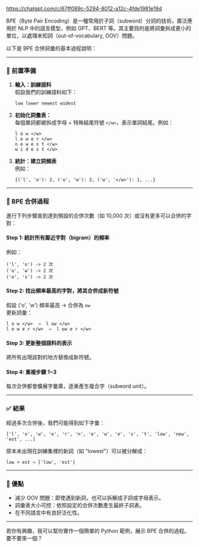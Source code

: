 https://chatgpt.com/c/67ff089c-5294-8012-a12c-4fde1981e19d

BPE（Byte Pair Encoding）是一種常用於子詞（subword）分詞的技術，廣泛應用於 NLP 中的語言模型，例如 GPT、BERT 等。其主要目的是將詞彙拆成更小的單位，以處理未知詞（out-of-vocabulary, OOV）問題。

以下是 BPE 合併詞彙的基本過程說明：

---

### 🔧 前置準備

1. **輸入：訓練語料**  
   假設我們的訓練語料如下：
   ```
   low lower newest widest
   ```

2. **初始化詞彙表：**  
   每個單詞都被拆成字母 + 特殊結尾符號 `</w>`，表示單詞結尾。例如：
   ```
   l o w </w>
   l o w e r </w>
   n e w e s t </w>
   w i d e s t </w>
   ```

3. **統計：建立詞頻表**  
   例如：
   ```
   {('l', 'o'): 2, ('o', 'w'): 2, ('w', '</w>'): 1, ...}
   ```

---

### 🔁 BPE 合併過程

進行下列步驟直到達到預設的合併次數（如 10,000 次）或沒有更多可以合併的字對：

#### Step 1: 統計所有鄰近字對（bigram）的頻率
例如：
```
('l', 'o') -> 2 次
('o', 'w') -> 2 次
('e', 's') -> 2 次
```

#### Step 2: 找出頻率最高的字對，將其合併成新符號
假設 ('o', 'w') 頻率最高 → 合併為 `ow`  
更新詞彙：
```
l o w </w>  →  l ow </w>
l o w e r </w>  →  l ow e r </w>
```

#### Step 3: 更新整個語料的表示
將所有出現該對的地方替換成新符號。

#### Step 4: 重複步驟 1~3
每次合併都會擴展字彙庫，逐漸產生複合字（subword unit）。

---

### ✅ 結果

經過多次合併後，我們可能得到如下字彙：
```
['l', 'o', 'w', 'e', 'r', 'n', 'e', 'w', 'e', 's', 't', 'low', 'new', 'est', ...]
```

原本未出現在訓練集裡的新詞（如 "lowest"）可以被分解成：
```
low + est → ['low', 'est']
```

---

### 📌 優點

- 減少 OOV 問題：即使遇到新詞，也可以拆解成子詞或字母表示。
- 詞彙表大小可控：依照設定的合併次數產生最終子詞表。
- 在不同語言中有良好泛化性。

---

若你有興趣，我可以幫你實作一個簡單的 Python 範例，展示 BPE 合併的過程。要不要來一個？